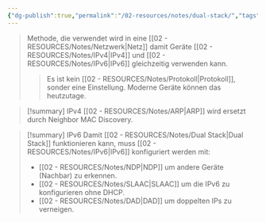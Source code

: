 ```yaml
---
{"dg-publish":true,"permalink":"/02-resources/notes/dual-stack/","tags":["netzwerk","netzwerk/ip/ipv4","netzwerk/ip/ipv6"],"noteIcon":"","updated":"2024-08-02T17:33:55.955+02:00"}
---
```


>Methode, die verwendet wird in eine [[02 - RESOURCES/Notes/Netzwerk\|Netz]] damit Geräte [[02 - RESOURCES/Notes/IPv4\|IPv4]] und [[02 - RESOURCES/Notes/IPv6\|IPv6]] gleichzeitig verwenden kann.
>>Es ist kein [[02 - RESOURCES/Notes/Protokoll\|Protokoll]], sonder eine Einstellung. Moderne Geräte können das heutzutage.

>[!summary] IPv4
>[[02 - RESOURCES/Notes/ARP\|ARP]] wird ersetzt durch Neighbor MAC Discovery.

>[!summary] IPv6
>Damit [[02 - RESOURCES/Notes/Dual Stack\|Dual Stack]] funktionieren kann, muss [[02 - RESOURCES/Notes/IPv6\|IPv6]]  konfiguriert werden mit:
>- [[02 - RESOURCES/Notes/NDP\|NDP]] um andere Geräte (Nachbar) zu erkennen.
>- [[02 - RESOURCES/Notes/SLAAC\|SLAAC]] um die IPv6 zu konfigurieren ohne DHCP.
>- [[02 - RESOURCES/Notes/DAD\|DAD]] um doppelten IPs zu verneigen.

